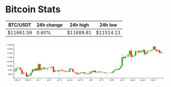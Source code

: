 # Bitcoin Stats

BTC/USDT|24h change|24h high|24h low|
|---|---|---|---|
|$11661.59|0.60%|$11688.81|$11514.13|

<img src="./chart.svg">
